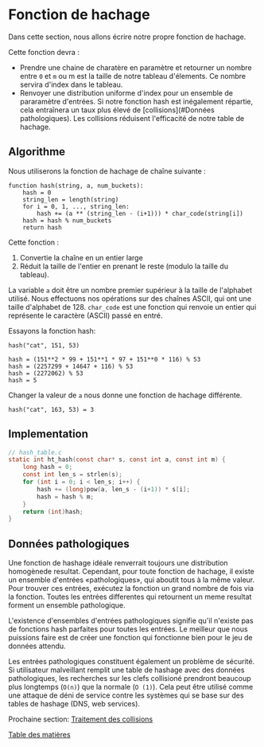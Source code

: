 # Fonction de hachage

Dans cette section, nous allons écrire notre propre fonction de hachage.

Cette fonction devra :

- Prendre une chaine de charatère en paramètre et retourner un nombre entre `0` et `m` ou m est la taille de notre tableau d'élements. Ce nombre servira d'index dans le tableau.
- Renvoyer une distribution uniforme d'index pour un ensemble de pararamètre d'entrées. Si notre fonction hash est inégalement répartie, cela entraînera un taux plus élevé de [collisions](#Données pathologiques). Les collisions réduisent l'efficacité de notre table de hachage.

## Algorithme

Nous utiliserons la fonction de hachage de chaîne suivante :

```
function hash(string, a, num_buckets):
    hash = 0
    string_len = length(string)
    for i = 0, 1, ..., string_len:
        hash += (a ** (string_len - (i+1))) * char_code(string[i])
    hash = hash % num_buckets
    return hash
```

Cette fonction :

1. Convertie la chaîne en un entier large
2. Réduit la taille de l'entier en prenant le reste (modulo la taille du tableau).

La variable `a` doit être un nombre premier supérieur à la taille de l'alphabet utilisé. Nous effectuons nos opérations sur des chaînes ASCII, qui ont une taille d'alphabet de 128.
`char_code` est une fonction qui renvoie un entier qui représente le caractère (ASCII) passé en entré.

Essayons la fonction hash:

```
hash("cat", 151, 53)

hash = (151**2 * 99 + 151**1 * 97 + 151**0 * 116) % 53
hash = (2257299 + 14647 + 116) % 53
hash = (2272062) % 53
hash = 5
```

Changer la valeur de `a` nous donne une fonction de hachage différente.

```
hash("cat", 163, 53) = 3
```

## Implementation

```c
// hash_table.c
static int ht_hash(const char* s, const int a, const int m) {
    long hash = 0;
    const int len_s = strlen(s);
    for (int i = 0; i < len_s; i++) {
        hash += (long)pow(a, len_s - (i+1)) * s[i];
        hash = hash % m;
    }
    return (int)hash;
}
```

## Données pathologiques

Une fonction de hashage idéale renverrait toujours une distribution homogènede resultat. Cependant, pour toute fonction de hachage, il existe un ensemble d'entrées «pathologiques», qui aboutit tous à la même valeur. Pour trouver ces entrées, exécutez la fonction un grand nombre de fois via la fonction. Toutes les entrées differentes qui retournent un meme resultat forment un ensemble pathologique.

L'existence d'ensembles d'entrées pathologiques signifie qu'il n'existe pas de fonctions hash parfaites pour toutes les entrées. Le meilleur que nous puissions faire est de créer une fonction qui fonctionne bien pour le jeu de données attendu.

Les entrées pathologiques constituent également un problème de sécurité. Si utilisateur malveillant remplit une table de hashage avec des données pathologiques, les recherches sur les clefs collisioné prendront beaucoup plus longtemps (`O(n)`) que la normale (`O (1)`).
Cela peut être utilisé comme une attaque de déni de service contre les systèmes qui se base sur des tables de hashage (DNS, web services).

Prochaine section: [Traitement des collisions](../04-collisions)

[Table des matières](/.translations/fr/README.md#contents)

